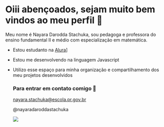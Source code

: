 # Oiii abençoados, sejam muito bem vindos ao meu perfil 🌸

Meu nome é Nayara Darodda Stachuka, sou pedagoga e professora do ensino fundamental II e médio com especialização em matemática.

- Estou estudanto na [Alura](https://www.alura.com.br)]
- Estou me desenvolvendo na linguagem Javascript
- Utilizo esse espaço para minha organização e compartilhamento dos meu projetos desenvolvidos

  ### Para entrar em contato comigo 🤙

  nayara.stachuka@escola.pr.gov.br
  
  @nayaradaroddastachuka

  ![](https://media1.tenor.com/m/6XCoEqAwsOYAAAAC/love-heart.gif)

